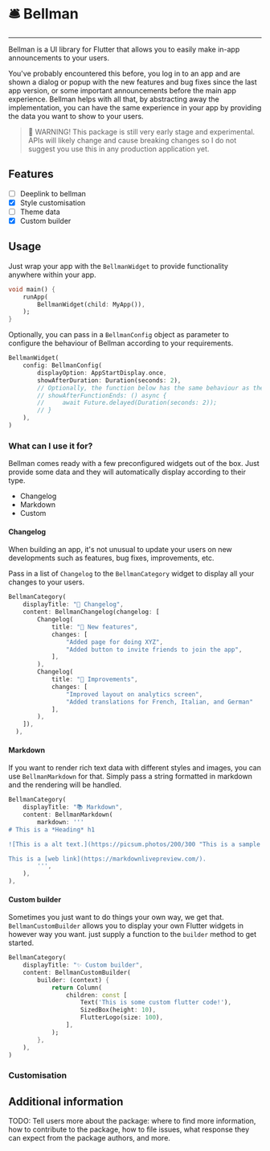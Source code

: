 # 🛎️ Bellman
---

Bellman is a UI library for Flutter that allows you to easily make in-app announcements to your users.

You've probably encountered this before, you log in to an app and are shown a dialog or popup with the new features and bug fixes since the last app version, or some important announcements before the main app experience. Bellman helps with all that, by abstracting away the implementation, you can have the same experience in your app by providing the data you want to show to your users.

> 🚨 WARNING! This package is still very early stage and experimental. APIs will likely change and cause breaking changes so I do not suggest you use this in any production application yet.

## Features

- [ ] Deeplink to bellman
- [x] Style customisation
- [ ] Theme data
- [x] Custom builder

## Usage

Just wrap your app with the `BellmanWidget` to provide functionality anywhere within your app.

```dart
void main() {
    runApp(
        BellmanWidget(child: MyApp()),
    );
}
```

Optionally, you can pass in a `BellmanConfig` object as parameter to configure the behaviour of Bellman according to your requirements.

```dart
BellmanWidget(
    config: BellmanConfig(
        displayOption: AppStartDisplay.once,
        showAfterDuration: Duration(seconds: 2),
        // Optionally, the function below has the same behaviour as the above parameter
        // showAfterFunctionEnds: () async {
        //     await Future.delayed(Duration(seconds: 2));
        // }
    ),
)
```

### What can I use it for?

Bellman comes ready with a few preconfigured widgets out of the box. Just provide some data
and they will automatically display according to their type.

- Changelog
- Markdown
- Custom

#### Changelog

When building an app, it's not unusual to update your users on new developments such as features, 
bug fixes, improvements, etc. 

Pass in a list of `Changelog` to the `BellmanCategory` widget to display all your changes to
your users.

```dart
BellmanCategory(
    displayTitle: "📣 Changelog",
    content: BellmanChangelog(changelog: [
        Changelog(
            title: "🎉 New features",
            changes: [
                "Added page for doing XYZ",
                "Added button to invite friends to join the app",
            ],
        ),
        Changelog(
            title: "🚀 Improvements",
            changes: [
                "Improved layout on analytics screen",
                "Added translations for French, Italian, and German"
            ],
        ),
    ]),
  ),
```

#### Markdown

If you want to render rich text data with different styles and images, you can use `BellmanMarkdown` 
for that. Simply pass a string formatted in markdown and the rendering will be handled.

```dart
BellmanCategory(
    displayTitle: "📚 Markdown",
    content: BellmanMarkdown(
        markdown: '''
# This is a *Heading* h1

![This is a alt text.](https://picsum.photos/200/300 "This is a sample image.")

This is a [web link](https://markdownlivepreview.com/).
        ''',
    ),
),

```

#### Custom builder

Sometimes you just want to do things your own way, we get that. `BellmanCustomBuilder` allows you to display your own Flutter widgets in however way you want. just supply a function to the `builder` method to get started.

```dart
BellmanCategory(
    displayTitle: "✨ Custom builder",
    content: BellmanCustomBuilder(
        builder: (context) {
            return Column(
                children: const [
                    Text('This is some custom flutter code!'),
                    SizedBox(height: 10),
                    FlutterLogo(size: 100),
                ],
            );
        },
    ),
)
```

### Customisation

## Additional information

TODO: Tell users more about the package: where to find more information, how to
contribute to the package, how to file issues, what response they can expect
from the package authors, and more.
